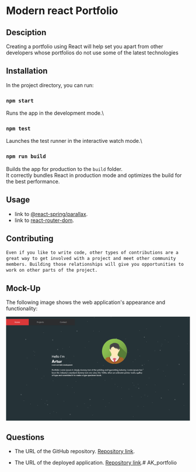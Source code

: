 # Modern react Portfolio

## Desciption

Creating a portfolio using React will help set you apart from other developers whose portfolios do not use some of the latest technologies

## Installation

In the project directory, you can run:

### `npm start`

Runs the app in the development mode.\

### `npm test`

Launches the test runner in the interactive watch mode.\

### `npm run build`

Builds the app for production to the `build` folder.\
It correctly bundles React in production mode and optimizes the build for the best performance.

## Usage

* link to [@react-spring/parallax](https://www.react-spring.dev/docs/components/parallax).
* link to [react-router-dom](https://reactrouter.com/en/main).


## Contributing
    Even if you like to write code, other types of contributions are a great way to get involved with a project and meet other community members. Building those relationships will give you opportunities to work on other parts of the project.

## Mock-Up

The following image shows the web application's appearance and functionality:

![The weather app includes a search option, a list of cities, and a five-day forecast and current weather conditions for London.](./public/Screenshot_1.png)

## Questions
    
* The URL of the GitHub repository. [Repository link](https://github.com/vaselisk999/modern_react_portfolio).

* The URL of the deployed application. [Repository link](https://vaselisk999.github.io/modern_react_portfolio/).# AK_portfolio
